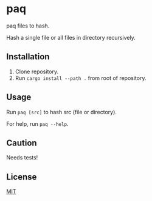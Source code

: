 # paq

paq files to hash.

Hash a single file or all files in directory recursively.

## Installation

1. Clone repository.
2. Run `cargo install --path .` from root of repository.

## Usage

Run `paq [src]` to hash src (file or directory). 

For help, run `paq --help`.

## Caution

Needs tests!

## License

[MIT](LICENSE)

